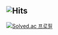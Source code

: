 ## ![Hits](https://hits.seeyoufarm.com/api/count/incr/badge.svg?url=https%3A%2F%2Fgithub.com%2FCOOK-JUHYUN&count_bg=%23FFDAC7&title_bg=%23FFADAD&icon=&icon_color=%23E7E7E7&title=hits&edge_flat=false)

[![Solved.ac
프로필](http://mazassumnida.wtf/api/generate_badge?boj={handle})](https://solved.ac/{momo304})

